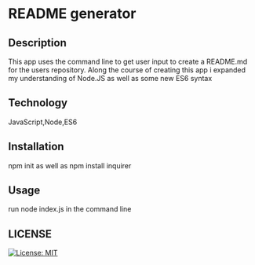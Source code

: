# README generator 
  ## Description
  This app uses the command line to get user input to create a README.md for the users repository. Along the course of creating this app i expanded my understanding of Node.JS as well as some new ES6 syntax
  


 ## Technology 
 JavaScript,Node,ES6

  ## Installation
  
  npm init as well as npm install inquirer
  


  ## Usage
  
  run node index.js in the command line
  


   ## LICENSE 
  [![License: MIT](https://img.shields.io/badge/License-MIT-yellow.svg)](https://opensource.org/licenses/MIT)